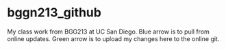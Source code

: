 # bggn213_github
My class work from BGG213 at UC San Diego.
Blue arrow is to pull from online updates. 
Green arrow is to upload my changes here to the online git.
